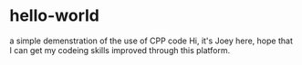# hello-world
a simple demenstration of the use of CPP code
Hi, it's Joey here, hope that I can get my codeing skills improved through this platform.

